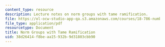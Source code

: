 ```yaml
---
content_type: resource
description: Lecture notes on norm groups with tame ramification.
file: https://ol-ocw-studio-app-qa.s3.amazonaws.com/courses/18-786-number-theory-ii-class-field-theory-spring-2016/38d26414f8beaa15932b9d31803cbb90_MIT18_786S16_lec3.pdf
file_type: application/pdf
resourcetype: Document
title: Norm Groups with Tame Ramification
uid: 38d26414-f8be-aa15-932b-9d31803cbb90
---
```

